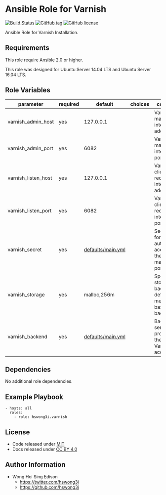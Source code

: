Ansible Role for Varnish
========================

[![Build Status](https://travis-ci.org/pantarei/ansible-role-varnish.svg?branch=master)](https://travis-ci.org/pantarei/ansible-role-varnish)
[![GitHub tag](https://img.shields.io/github/tag/pantarei/ansible-role-varnish.svg)](https://github.com/pantarei/ansible-role-varnish)
[![GitHub license](https://img.shields.io/github/license/pantarei/ansible-role-varnish.svg)](https://github.com/pantarei/ansible-role-varnish/blob/master/LICENSE)

Ansible Role for Varnish Installation.

Requirements
------------

This role require Ansible 2.0 or higher.

This role was designed for Ubuntu Server 14.04 LTS and Ubuntu Server 16.04 LTS.

Role Variables
--------------

<table>
<colgroup>
<col width="20%" />
<col width="20%" />
<col width="20%" />
<col width="20%" />
<col width="20%" />
</colgroup>
<thead>
<tr class="header">
<th>parameter</th>
<th>required</th>
<th>default</th>
<th>choices</th>
<th>comments</th>
</tr>
</thead>
<tbody>
<tr class="odd">
<td>varnish_admin_host</td>
<td>yes</td>
<td>127.0.0.1</td>
<td></td>
<td>Varnish management interface address.</td>
</tr>
<tr class="even">
<td>varnish_admin_port</td>
<td>yes</td>
<td>6082</td>
<td></td>
<td>Varnish management interface port.</td>
</tr>
<tr class="odd">
<td>varnish_listen_host</td>
<td>yes</td>
<td>127.0.0.1</td>
<td></td>
<td>Varnish client request interface address.</td>
</tr>
<tr class="even">
<td>varnish_listen_port</td>
<td>yes</td>
<td>6082</td>
<td></td>
<td>Varnish client request interface port.</td>
</tr>
<tr class="odd">
<td>varnish_secret</td>
<td>yes</td>
<td><a href="https://github.com/pantarei/ansible-role-varnish/blob/master/defaults/main.yml">defaults/main.yml</a></td>
<td></td>
<td>Secret used for authorizing access to the management port.</td>
</tr>
<tr class="even">
<td>varnish_storage</td>
<td>yes</td>
<td>malloc,256m</td>
<td></td>
<td>Specified storage backend, default with memory based backend.</td>
</tr>
<tr class="odd">
<td>varnish_backend</td>
<td>yes</td>
<td><a href="https://github.com/pantarei/ansible-role-varnish/blob/master/defaults/main.yml">defaults/main.yml</a></td>
<td></td>
<td>Backend servers providing the content Varnish will accelerate.</td>
</tr>
</tbody>
</table>

Dependencies
------------

No additional role dependencies.

Example Playbook
----------------

    - hosts: all
      roles:
        - role: hswong3i.varnish

License
-------

-   Code released under [MIT](https://github.com/pantarei/ansible-role-varnish/blob/master/LICENSE)
-   Docs released under [CC BY 4.0](http://creativecommons.org/licenses/by/4.0/)

Author Information
------------------

-   Wong Hoi Sing Edison
    -   <a href="https://twitter.com/hswong3i" class="uri" class="uri">https://twitter.com/hswong3i</a>
    -   <a href="https://github.com/hswong3i" class="uri" class="uri">https://github.com/hswong3i</a>

